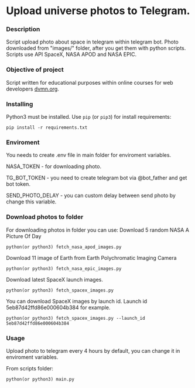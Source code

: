 # Upload universe photos to Telegram.
### Description

Script upload photo about space in telegram within telegram bot. 
Photo downloaded from "images/" folder, after you get them with python scripts.
Scripts use API SpaceX, NASA APOD and NASA EPIC.

### Objective of project

Script written for educational purposes within online courses for web developers [dvmn.org](https://dvmn.org/).

### Installing

Python3 must be installed. 
Use `pip` (or `pip3`) for install requirements:
```
pip install -r requirements.txt
```

### Enviroment

You needs to create .env file in main folder for enviroment variables.

NASA_TOKEN - for downloading photo.

TG_BOT_TOKEN - you need to create telegram bot via @bot_father and get bot token.

SEND_PHOTO_DELAY - you can custom delay between send photo by change this variable.

### Download photos to folder

For downloading photos in folder you can use:
Download 5 random NASA A Picture Of Day
```
python(or python3) fetch_nasa_apod_images.py
```

Download 11 image of Earth from Earth Polychromatic Imaging Camera
```
python(or python3) fetch_nasa_epic_images.py
```

Download latest SpaceX launch images.
```
python(or python3) fetch_spacex_images.py
```

You can download SpaceX images by launch id. Launch id 5eb87d42ffd86e000604b384 for example.
```
python(or python3) fetch_spacex_images.py --launch_id 5eb87d42ffd86e000604b384
```
### Usage

Upload photo to telegram every 4 hours by default, you can change it in enviroment variables.

From scripts folder:
```
python(or python3) main.py
```